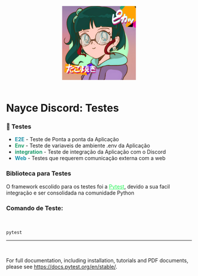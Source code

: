 <div align="center">
    <img src="../assets/project/Avatar Nayce enchanted.png" width="200">
</div>

<br>

# Nayce Discord: Testes

### 🧪 Testes

* <b style="color: #1D91A6;">E2E</b> - Teste de Ponta a ponta da Aplicação
* <b style="color: #1F9F6A;">Env</b> - Teste de variaveis de ambiente .env da Aplicação
* <b style="color: #1A9A6A;">integration</b> - Teste de integração da Aplicação com o Discord
* <b style="color: #1191AA;">Web</b> - Testes que requerem comunicação externa com a web

### Biblioteca para Testes

O framework escolido para os testes foi a <a style="color:#29f559; cursor:pointer;" href="https://pypi.org/project/pytest/">Pytest</a>, devido a sua facil integração e ser consolidada na comunidade Python

### Comando de Teste:
<br>

    pytest

<hr>
<br>

For full documentation, including installation, tutorials and PDF documents, please see https://docs.pytest.org/en/stable/.